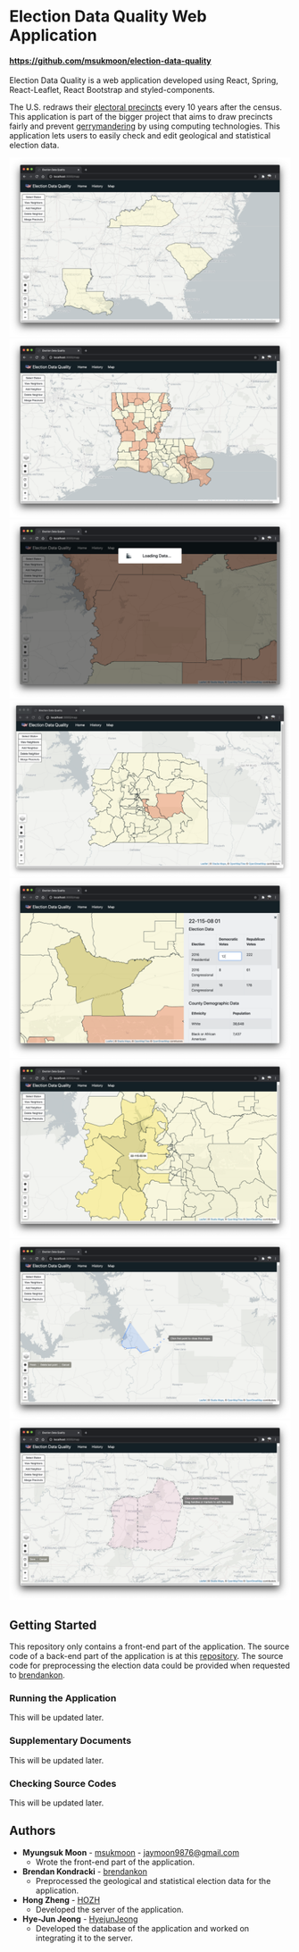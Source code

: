 # Election Data Quality Web Application

#### https://github.com/msukmoon/election-data-quality

Election Data Quality is a web application developed using React, Spring, React-Leaflet, React Bootstrap and styled-components.

The U.S. redraws their [electoral precincts](https://en.wikipedia.org/wiki/Electoral_precinct) every 10 years after the census. This application is part of the bigger project that aims to draw precincts fairly and prevent [gerrymandering](https://en.wikipedia.org/wiki/Gerrymandering) by using computing technologies. This application lets users to easily check and edit geological and statistical election data.

<p align="center">
  <img src="doc/screenshots/states.png" title="State Level View">
  <img src="doc/screenshots/counties.png" title="County Level View">
  <img src="doc/screenshots/loading.png" title="Loading Message">
  <img src="doc/screenshots/precincts.png" title="Precinct Level View">
  <img src="doc/screenshots/sidebar.png" title="Sidebar View">
  <img src="doc/screenshots/neighbors.png" title="Highlighted Neighbors">
  <img src="doc/screenshots/drawing.png" title="Drawing Shape Mode">
  <img src="doc/screenshots/editing.png" title="Editing Shape Mode">
</p>

## Getting Started

This repository only contains a front-end part of the application. The source code of a back-end part of the application is at this [repository](https://github.com/HOZH/hozh-416). The source code for preprocessing the election data could be provided when requested to [brendankon](https://github.com/brendankon).

### Running the Application

This will be updated later.

### Supplementary Documents

This will be updated later.

### Checking Source Codes

This will be updated later.

## Authors

- **Myungsuk Moon** - [msukmoon](https://github.com/msukmoon) - jaymoon9876@gmail.com
  - Wrote the front-end part of the application.
- **Brendan Kondracki** - [brendankon](https://github.com/brendankon)
  - Preprocessed the geological and statistical election data for the application.
- **Hong Zheng** - [HOZH](https://github.com/HOZH)
  - Developed the server of the application.
- **Hye-Jun Jeong** - [HyejunJeong](https://github.com/HyejunJeong)
  - Developed the database of the application and worked on integrating it to the server.
